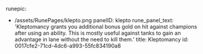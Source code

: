 runepic:
  - /assets/RunePages/klepto.png
panelID: klepto
rune_panel_text: 'Kleptomancy grants you additional bonus gold on hit against champions after using an ability. This is mostly useful against tanks to gain an advantage in lane without the need to kill them.'
title: Kleptomancy
id: 0017cfe2-71cd-4dc6-a993-55fc834190a8
